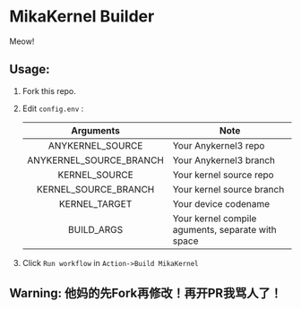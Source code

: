 # MikaKernel Builder

Meow!


## Usage:

1. Fork this repo.

2. Edit `config.env` :

   |        Arguments        | Note                                              |
   | :---------------------: | ------------------------------------------------- |
   |    ANYKERNEL_SOURCE     | Your Anykernel3 repo                              |
   | ANYKERNEL_SOURCE_BRANCH | Your Anykernel3 branch                            |
   |      KERNEL_SOURCE      | Your kernel source repo                           |
   |  KERNEL_SOURCE_BRANCH   | Your kernel source branch                         |
   |      KERNEL_TARGET      | Your device codename                              |
   |       BUILD_ARGS        | Your kernel compile aguments, separate with space |

3. Click `Run workflow` in `Action->Build MikaKernel`

## Warning: 他妈的先Fork再修改！再开PR我骂人了！
